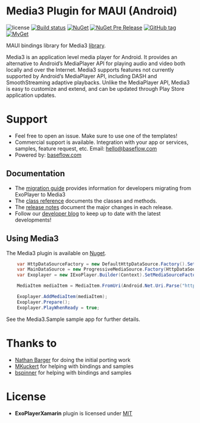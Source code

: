 Media3 Plugin for MAUI (Android)
================

![license](https://img.shields.io/github/license/martijn00/ExoPlayerXamarin.svg)
[![Build status](https://ci.appveyor.com/api/projects/status/r2farwm2837vm86t?svg=true)](https://ci.appveyor.com/project/martijn00/exoplayerxamarin)
[![NuGet](https://img.shields.io/nuget/v/Xam.Plugins.Android.ExoPlayer.svg)](https://www.nuget.org/packages/Xam.Plugins.Android.ExoPlayer/)
[![NuGet Pre Release](https://img.shields.io/nuget/vpre/Xam.Plugins.Android.ExoPlayer.svg)](https://www.nuget.org/packages/Xam.Plugins.Android.ExoPlayer/)
[![GitHub tag](https://img.shields.io/github/tag/martijn00/ExoPlayerXamarin.svg)](https://github.com/martijn00/ExoPlayerXamarin/releases)
[![MyGet](https://img.shields.io/myget/martijn00/ExoPlayerXamarin.svg)](https://www.myget.org/F/martijn00/api/v3/index.json)

MAUI bindings library for Media3 [library][Media3].

Media3 is an application level media player for Android. It provides an
alternative to Android’s MediaPlayer API for playing audio and video both
locally and over the Internet. Media3 supports features not currently
supported by Android’s MediaPlayer API, including DASH and SmoothStreaming
adaptive playbacks. Unlike the MediaPlayer API, Media3 is easy to customize
and extend, and can be updated through Play Store application updates.

# Support

* Feel free to open an issue. Make sure to use one of the templates!
* Commercial support is available. Integration with your app or services, samples, feature request, etc. Email: [hello@baseflow.com](mailto:hello@baseflow.com)
* Powered by: [baseflow.com](https://baseflow.com)

## Documentation ##
* The [migration guide][] provides information for developers migrating from ExoPlayer to Media3
* The [class reference][] documents the classes and methods.
* The [release notes][] document the major changes in each release.
* Follow our [developer blog][] to keep up to date with the latest developments!

[migration guide]: https://developer.android.com/guide/topics/media/media3/getting-started/migration-guide
[class reference]: https://developer.android.com/reference/androidx/media3/common/package-summary
[release notes]: https://github.com/androidx/media/blob/release/RELEASENOTES.md
[developer blog]: https://medium.com/google-exoplayer

## Using Media3 ##

The Media3 plugin is available on [Nuget][Nuget].

```c#
    var HttpDataSourceFactory = new DefaultHttpDataSource.Factory().SetAllowCrossProtocolRedirects(true);
    var MainDataSource = new ProgressiveMediaSource.Factory(HttpDataSourceFactory);
    var Exoplayer = new IExoPlayer.Builder(Context).SetMediaSourceFactory(MainDataSource).Build();

    MediaItem mediaItem = MediaItem.FromUri(Android.Net.Uri.Parse("https://ia800806.us.archive.org/15/items/Mp3Playlist_555/AaronNeville-CrazyLove.mp3"));

    Exoplayer.AddMediaItem(mediaItem);
    Exoplayer.Prepare();
    Exoplayer.PlayWhenReady = true;
```

See the Media3.Sample sample app for further details.

Thanks to
=========

- [Nathan Barger][NathanBarger] for doing the initial porting work
- [MKuckert](https://github.com/MKuckert) for helping with bindings and samples
- [bspinner](https://github.com/bspinner) for helping with bindings and samples

License
=======

- **ExoPlayerXamarin** plugin is licensed under [MIT][mit]

[mit]: http://opensource.org/licenses/mit-license
[NathanBarger]: http://forums.xamarin.com/profile/NathanBarger
[Media3]: https://github.com/androidx/media
[Nuget]: https://www.nuget.org/packages/Xam.Plugins.Android.ExoPlayer/
[Developer]: http://developer.android.com/guide/topics/media/exoplayer.html
